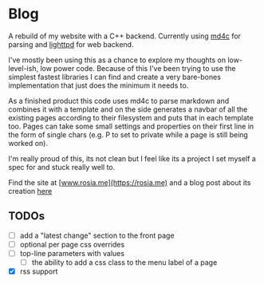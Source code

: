 # Blog
A rebuild of my website with a C++ backend.
Currently using [md4c](https://github.com/mity/md4c) for parsing and [lighttpd](https://www.lighttpd.net/) for web backend.

I've mostly been using this as a chance to explore my thoughts on low-level-ish, low power code. 
Because of this I've been trying to use the simplest fastest libraries I can find and create a 
very bare-bones implementation that just does the minimum it needs to. 

As a finished product this code uses md4c to parse markdown and combines it with a template and on the side generates a navbar of all the existing pages according to their filesystem and puts that in each template too.
Pages can take some small settings and properties on their first line in the form of single chars (e.g. P to set to private while a page is still being worked on).

I'm really proud of this, its not clean but I feel like its a project I set myself a spec for and stuck really well to.

Find the site at [www.rosia.me](https://rosia.me) and a blog post about its creation [here](https://www.rosia.me/ThisSite.html)


## TODOs
- [ ] add a "latest change" section to the front page
- [ ] optional per page css overrides
- [ ] top-line parameters with values
  - [ ] the ability to add a css class to the menu label of a page
- [x] rss support
